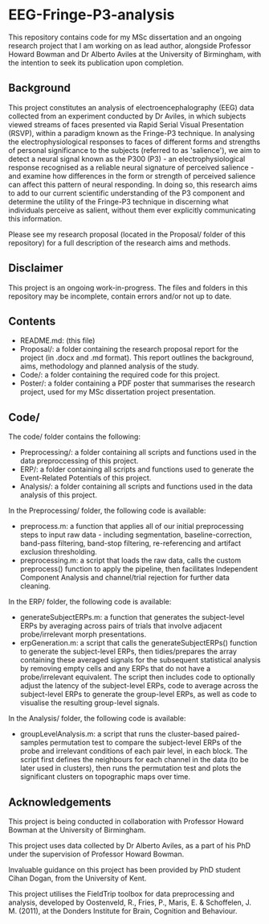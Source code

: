 # EEG-Fringe-P3-analysis
This repository contains code for my MSc dissertation and an ongoing research project that I am working on as lead author, alongside Professor Howard Bowman and Dr Alberto Aviles at the University of Birmingham, with the intention to seek its publication upon completion.

## Background
This project constitutes an analysis of electroencephalography (EEG) data collected from an experiment conducted by Dr Aviles, in which subjects viewed streams of faces presented via Rapid Serial Visual Presentation (RSVP), within a paradigm known as the Fringe-P3 technique. In analysing the electrophysiological responses to faces of different forms and strengths of personal significance to the subjects (referred to as 'salience'), we aim to detect a neural signal known as the P300 (P3) - an electrophysiological response recognised as a reliable neural signature of perceived salience - and examine how differences in the form or strength of perceived salience can affect this pattern of neural responding. In doing so, this research aims to add to our current scientific understanding of the P3 component and determine the utility of the Fringe-P3 technique in discerning what individuals perceive as salient, without them ever explicitly communicating this information.

Please see my research proposal (located in the Proposal/ folder of this repository) for a full description of the research aims and methods.

## Disclaimer
This project is an ongoing work-in-progress. The files and folders in this repository may be incomplete, contain errors and/or not up to date.

## Contents
- README.md: (this file)
- Proposal/: a folder containing the research proposal report for the project (in .docx and .md format). This report outlines the background, aims, methodology and planned analysis of the study.
- Code/: a folder containing the required code for this project.
- Poster/: a folder containing a PDF poster that summarises the research project, used for my MSc dissertation project presentation.

## Code/
The code/ folder contains the following:
- Preprocessing/: a folder containing all scripts and functions used in the data preproccessing of this project.
- ERP/: a folder containing all scripts and functions used to generate the Event-Related Potentials of this project.
- Analysis/: a folder containing all scripts and functions used in the data analysis of this project.

In the Preprocessing/ folder, the following code is available:

- preprocess.m: a function that applies all of our initial preprocessing steps to input raw data - including segmentation, baseline-correction, band-pass filtering, band-stop filtering, re-referencing and artifact exclusion thresholding.
- preprocessing.m: a script that loads the raw data, calls the custom preprocess() function to apply the pipeline, then facilitates Independent Component Analysis and channel/trial rejection for further data cleaning.

In the ERP/ folder, the following code is available:

- generateSubjectERPs.m: a function that generates the subject-level ERPs by averaging across pairs of trials that involve adjacent probe/irrelevant morph presentations.
- erpGeneration.m: a script that calls the generateSubjectERPs() function to generate the subject-level ERPs, then tidies/prepares the array containing these averaged signals for the subsequent statistical analysis by removing empty cells and any ERPs that do not have a probe/irrelevant equivalent. The script then includes code to optionally adjust the latency of the subject-level ERPs, code to average across the subject-level ERPs to generate the group-level ERPs, as well as code to visualise the resulting group-level signals.

In the Analysis/ folder, the following code is available:

- groupLevelAnalysis.m: a script that runs the cluster-based paired-samples permutation test to compare the subject-level ERPs of the probe and irrelevant conditions of each pair level, in each block. The script first defines the neighbours for each channel in the data (to be later used in clusters), then runs the permutation test and plots the significant clusters on topographic maps over time.

## Acknowledgements
This project is being conducted in collaboration with Professor Howard Bowman at the University of Birmingham.

This project uses data collected by Dr Alberto Aviles, as a part of his PhD under the supervision of Professor Howard Bowman.

Invaluable guidance on this project has been provided by PhD student Cihan Dogan, from the University of Kent.

This project utilises the FieldTrip toolbox for data preprocessing and analysis, developed by Oostenveld, R., Fries, P., Maris, E. & Schoffelen, J. M. (2011), at the Donders Institute for Brain, Cognition and Behaviour.
